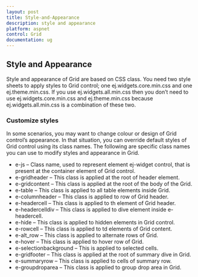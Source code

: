```yaml
---
layout: post
title: Style-and-Appearance
description: style and appearance
platform: aspnet
control: Grid
documentation: ug
---
```


## Style and Appearance

Style and appearance of Grid are based on CSS class. You need two style sheets to apply styles to Grid control; one ej.widgets.core.min.css and one ej.theme.min.css. If you use ej.widgets.all.min.css then you don’t need to use ej.widgets.core.min.css and ej.theme.min.css because ej.widgets.all.min.css is a combination of these two. 

### Customize styles

In some scenarios, you may want to change colour or design of Grid control’s appearance. In that situation, you can override default styles of Grid control using its class names. The following are specific class names you can use to modify styles and appearance in Grid.

* e-js – Class name, used to represent element ej-widget control, that is present at the container element of Grid control.
* e-gridheader – This class is applied at the root of header element.
* e-gridcontent – This class is applied at the root of the body of the Grid.
* e-table – This class is applied to all table elements inside Grid.
* e-columnheader – This class is applied to row of Grid header.
* e-headercell – This class is applied to th element of Grid header.
* e-headercelldiv – This class is applied to dive element inside e-headercell.
* e-hide – This class is applied to hidden elements in Grid control.
* e-rowcell – This class is applied to td elements of Grid content.
* e-alt_row – This class is applied to alternate rows of Grid.
* e-hover – This class is applied to hover row of Grid.
* e-selectionbackground – This is applied to selected cells.
* e-gridfooter – This class is applied at the root of summary dive in Grid.
* e-summaryrow – This class is applied to cells of summary row.
* e-groupdroparea – This class is applied to group drop area in Grid.

